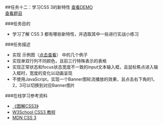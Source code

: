 ##任务十二：学习CSS 3的新特性
[查看DEMO](https://rawgit.com/cjlalala/2016-IFE/master/phase01/task12/task12.html)<br>
[查看题目](http://ife.baidu.com/2016/task/detail?taskId=12)

###任务目的
* 学习了解 CSS 3 都有哪些新特性，并选取其中一些进行实战小练习

###任务描述
* 实现 示例图（[点击查看](http://7xrp04.com1.z0.glb.clouddn.com/task_1_12_1.jpg)） 中的几个例子
* 实现单双行列不同颜色，且前三行特殊表示的表格
* 实现正常状态和focus状态宽度不一致的input文本输入框，且鼠标焦点进入输入框时，宽度的变化以动画呈现
* 不使用JavaScript，实现一个Banner图轮流播放的效果，且点击右下角的1，2，3可以切换到对应Banner图片

###在线学习参考资料
* [《图解CSS3》](https://book.douban.com/subject/25920727/)
* [W3School CSS3 教程](http://www.w3school.com.cn/css3/index.asp)
* [MDN CSS 3](https://developer.mozilla.org/zh-CN/docs/Web/CSS/CSS3)
